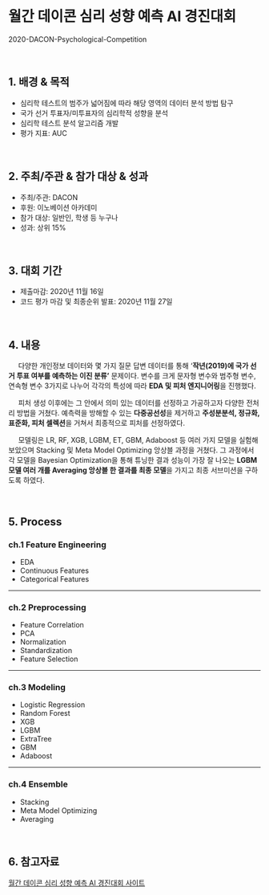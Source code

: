 # 월간 데이콘 심리 성향 예측 AI 경진대회
2020-DACON-Psychological-Competition

<br/>

## 1. 배경 & 목적

- 심리학 테스트의 범주가 넓어짐에 따라 해당 영역의 데이터 분석 방법 탐구
- 국가 선거 투표자/미투표자의 심리학적 성향을 분석
- 심리학 테스트 분석 알고리즘 개발
- 평가 지표: AUC

<br/>

## 2. 주최/주관 & 참가 대상 & 성과

- 주최/주관: DACON
- 후원: 이노베이션 아카데미
- 참가 대상: 일반인, 학생 등 누구나
- 성과: 상위 15%

<br/>

## 3. 대회 기간

- 제출마감: 2020년 11월 16일
- 코드 평가 마감 및 최종순위 발표: 2020년 11월 27일

<br/>

## 4. 내용

&nbsp;&nbsp;&nbsp;&nbsp; 다양한 개인정보 데이터와 몇 가지 질문 답변 데이터를 통해 ‘**작년(2019)에 국가 선거 투표 여부를 예측하는 이진 분류’** 문제이다. 변수를 크게 문자형 변수와 범주형 변수, 연속형 변수 3가지로 나누어 각각의 특성에 따라 **EDA 및 피처 엔지니어링**을 진행했다. 

&nbsp;&nbsp;&nbsp;&nbsp; 피처 생성 이후에는 그 안에서 의미 있는 데이터를 선정하고 가공하고자 다양한 전처리 방법을 거쳤다. 예측력을 방해할 수 있는 **다중공선성**을 제거하고 **주성분분석, 정규화, 표준화, 피처 셀렉션**을 거쳐서 최종적으로 피처를 선정하였다.

&nbsp;&nbsp;&nbsp;&nbsp; 모델링은 LR, RF, XGB, LGBM, ET, GBM, Adaboost 등 여러 가지 모델을 실험해 보았으며 Stacking 및 Meta Model Optimizing 앙상블 과정을 거쳤다. 그 과정에서 각 모델을 Bayesian Optimization을 통해 튜닝한 결과 성능이 가장 잘 나오는 **LGBM 모델 여러 개를 Averaging 앙상블 한 결과를 최종 모델**을 가지고 최종 서브미션을 구하도록 하였다.

<br/>

## 5. Process

### ch.1 Feature Engineering

- EDA
- Continuous Features
- Categorical Features

---

### ch.2 Preprocessing

- Feature Correlation
- PCA
- Normalization
- Standardization
- Feature Selection

---

### ch.3 Modeling

- Logistic Regression
- Random Forest
- XGB
- LGBM
- ExtraTree
- GBM
- Adaboost

---

### ch.4 Ensemble

- Stacking
- Meta Model Optimizing
- Averaging

<br/>

## 6. 참고자료

[월간 데이콘 심리 성향 예측 AI 경진대회 사이트](https://dacon.io/competitions/official/235647/overview/description)
